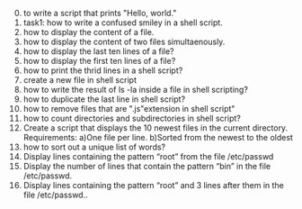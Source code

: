 0. to write a script that prints "Hello, world."
1. task1: how to write a confused smiley in a shell script.
2. how to display the content of a file.
3. how to display the content of two files simultaenously.
4. how to display the last ten lines of a file?
5. how to display the first ten lines of a file?
6. how to print the thrid lines in a shell script?
7. create a new file in shell script
8. how to write the result of ls -la inside a file in shell scripting?
9. how to duplicate the last line in shell script? 
10. how to remove files that are ".js"extension in shell script"
11. how to count directories and subdirectories in shell script? 
12. Create a script that displays the 10 newest files in the current directory. Requirements: a)One file per line. b)Sorted from the newest to the oldest
13. how to sort out a unique list of words?
14. Display lines containing the pattern “root” from the file /etc/passwd
15. Display the number of lines that contain the pattern “bin” in the file /etc/passwd.
16. Display lines containing the pattern “root” and 3 lines after them in the file /etc/passwd..
